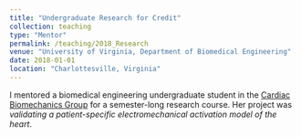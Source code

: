 ```yaml
---
title: "Undergraduate Research for Credit"
collection: teaching
type: "Mentor"
permalink: /teaching/2018_Research
venue: "University of Virginia, Department of Biomedical Engineering"
date: 2018-01-01
location: "Charlottesville, Virginia"
---
```


I mentored a biomedical engineering undergraduate student in the [Cardiac Biomechanics Group](https://engineering.virginia.edu/cardiac-biomechanics-group "CBG website") for a semester-long research course. Her project was *validating a patient-specific electromechanical activation model of the heart*.
